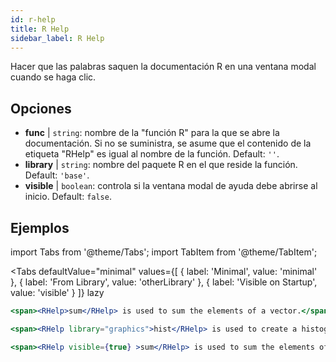```yaml
---
id: r-help
title: R Help
sidebar_label: R Help
---
```


Hacer que las palabras saquen la documentación R en una ventana modal cuando se haga clic.

## Opciones

* __func__ | `string`: nombre de la "función R" para la que se abre la documentación. Si no se suministra, se asume que el contenido de la etiqueta "RHelp" es igual al nombre de la función. Default: `''`.
* __library__ | `string`: nombre del paquete R en el que reside la función. Default: `'base'`.
* __visible__ | `boolean`: controla si la ventana modal de ayuda debe abrirse al inicio. Default: `false`.


## Ejemplos


import Tabs from '@theme/Tabs';
import TabItem from '@theme/TabItem';

<Tabs
    defaultValue="minimal"
    values={[
        { label: 'Minimal', value: 'minimal' },
        { label: 'From Library', value: 'otherLibrary' },
        { label: 'Visible on Startup', value: 'visible' }
    ]}
    lazy
>

<TabItem value="minimal" >

```jsx live
<span><RHelp>sum</RHelp> is used to sum the elements of a vector.</span>
```

</TabItem>

<TabItem value="otherLibrary" >

```jsx live
<span><RHelp library="graphics">hist</RHelp> is used to create a histogram.</span>
```

</TabItem>

<TabItem value="visible" >

```jsx live
<span><RHelp visible={true} >sum</RHelp> is used to sum the elements of a vector.</span>
```

</TabItem>

</Tabs>
